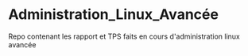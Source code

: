 # Administration_Linux_Avancée
Repo contenant les rapport et TPS faits en cours d'administration linux avancée
